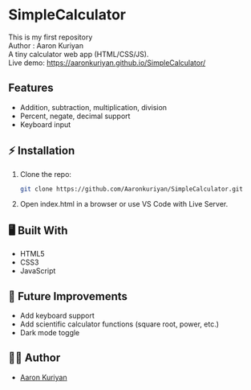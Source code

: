 # SimpleCalculator
This is my first repository
<br>
Author : Aaron Kuriyan
<br>
A tiny calculator web app (HTML/CSS/JS).
<br>
Live demo: https://aaronkuriyan.github.io/SimpleCalculator/

## Features
- Addition, subtraction, multiplication, division
- Percent, negate, decimal support
- Keyboard input

## ⚡ Installation
1. Clone the repo:  
   ```bash
   git clone https://github.com/Aaronkuriyan/SimpleCalculator.git
2. Open index.html in a browser or use VS Code with Live Server.

## 🖥️ Built With
- HTML5  
- CSS3  
- JavaScript  

## 🚀 Future Improvements
- Add keyboard support  
- Add scientific calculator functions (square root, power, etc.)  
- Dark mode toggle  

## 👨‍💻 Author
- [Aaron Kuriyan](https://github.com/Aaronkuriyan)  
